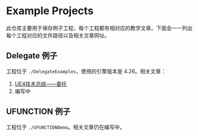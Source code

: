 # Example Projects

此仓库主要用于保存例子工程，每个工程都有相对应的教学文章。下面会一一列出每个工程对应的文件路径以及相关文章网址。

## Delegate  例子

工程位于 `./DelegateExamples`，使用的引擎版本是 4.26。相关文章：

1. [UE4技术总结——委托](https://www.cnblogs.com/yejianying/p/ue4_note_delegate.html)
2. 编写中

## UFUNCTION 例子

工程位于 `./UFUNCTIONDemo`。相关文章仍在编写中。
